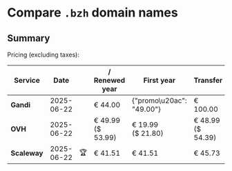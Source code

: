 # Compare `.bzh` domain names

## Summary

Pricing (excluding taxes):

| Service | Date |  | / Renewed year | First year | Transfer | Restoration |
|--|--|--|--|--|--|--|
| **Gandi** | 2025-06-22 |  | € 44.00 | {"promo\u20ac": "49.00"} | € 100.00 | € 44.00 |
| **OVH** | 2025-06-22 |  | € 49.99<br>($ 53.99) | € 19.99<br>($ 21.80) | € 48.99<br>($ 54.39) |  |
| **Scaleway** | 2025-06-22 | 🏆 | € 41.51 | € 41.51 | € 45.73 | € 51.01 |
